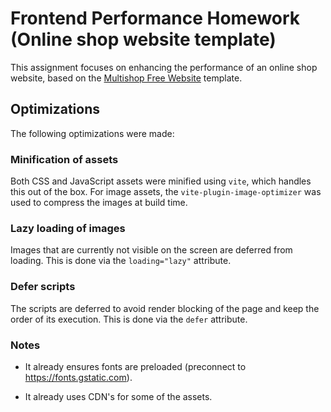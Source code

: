 # Frontend Performance Homework (Online shop website template)

This assignment focuses on enhancing the performance of an online shop website, based on the [Multishop Free Website](https://www.free-css.com/free-css-templates/page280/multishop) template.

## Optimizations

The following optimizations were made:

### Minification of assets

Both CSS and JavaScript assets were minified using `vite`, which handles this out of the box. For image assets, the `vite-plugin-image-optimizer` was used to compress the images at build time.

### Lazy loading of images

Images that are currently not visible on the screen are deferred from loading. This is done via the `loading="lazy"` attribute.

### Defer scripts

The scripts are deferred to avoid render blocking of the page and keep the order of its execution. This is done via the `defer` attribute.

### Notes

- It already ensures fonts are preloaded (preconnect to https://fonts.gstatic.com).

- It already uses CDN's for some of the assets.

